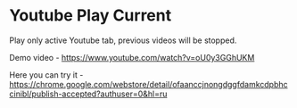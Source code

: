 # Youtube Play Current
Play only active Youtube tab, previous videos will be stopped.

Demo video - https://www.youtube.com/watch?v=oU0y3GGhUKM

Here you can try it - https://chrome.google.com/webstore/detail/ofaanccjnongdggfdamkcdpbhccinibl/publish-accepted?authuser=0&hl=ru
